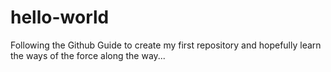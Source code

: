 # hello-world
Following the Github Guide to create my first repository and hopefully learn the ways of the force along the way...

